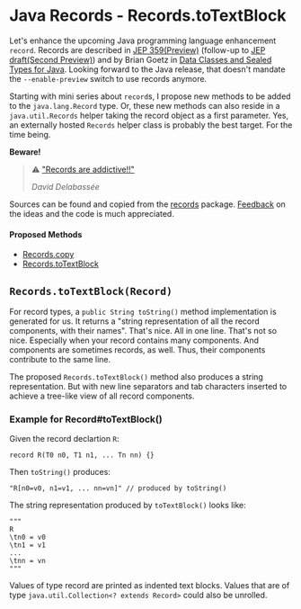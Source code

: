 # Java Records - Records.toTextBlock

Let's enhance the upcoming Java programming language enhancement `record`.
Records are described in [JEP 359(Preview)](https://openjdk.java.net/jeps/359) (follow-up to [JEP draft(Second Preview)](https://openjdk.java.net/jeps/8242303)) and by Brian Goetz in [Data Classes and Sealed Types for Java](https://cr.openjdk.java.net/~briangoetz/amber/datum.html).
Looking forward to the Java release, that doesn't mandate the `--enable-preview` switch to use records anymore.

Starting with mini series about `record`s, I propose new methods to be added to the `java.lang.Record` type.
Or, these new methods can also reside in a `java.util.Records` helper taking the record object as a first parameter.
Yes, an externally hosted `Records` helper class is probably the best target.
For the time being.

**Beware!**

> ⚠ ["Records are addictive!!"](https://twitter.com/delabassee/status/1255497443568955397)
>
> _David Delabassée_

Sources can be found and copied from the [records](../demo/test/records) package.
[Feedback](https://github.com/sormuras/sormuras.github.io/issues) on the ideas and the code is much appreciated. 

#### Proposed Methods

- [Records.copy](2020-05-05-records-copy.md)
- [Records.toTextBlock](2020-05-06-records-toTextBlock.md)

## `Records.toTextBlock(Record)`

For record types, a `public String toString()` method implementation is generated for us.
It returns a "string representation of all the record components, with their names".
That's nice.
All in one line.
That's not so nice.
Especially when your record contains many components.
And components are sometimes records, as well.
Thus, their components contribute to the same line.

The proposed `Records.toTextBlock()` method also produces a string representation.
But with new line separators and tab characters inserted to achieve a tree-like view of all record components.

### Example for Record#toTextBlock()

Given the record declartion `R`:
```
record R(T0 n0, T1 n1, ... Tn nn) {}
```

Then `toString()` produces:
```
"R[n0=v0, n1=v1, ... nn=vn]" // produced by toString()
```

The string representation produced by `toTextBlock()` looks like:
```
""" 
R
\tn0 = v0
\tn1 = v1
...
\tnn = vn
"""
```

Values of type record are printed as indented text blocks.
Values that are of type `java.util.Collection<? extends Record>` could also be unrolled.
